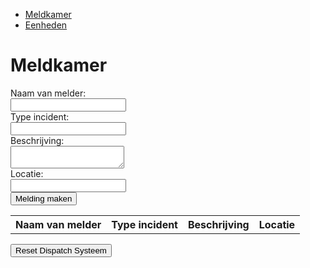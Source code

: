<!DOCTYPE html>
<html>
<head>
  <title>Meldkamer</title>
  <link rel="stylesheet" href="styles.css">
</head>
<body>
    <nav>
        <ul>
          <li><a href="dispatch.html">Meldkamer</a></li>
          <li><a href="dispatch2.html">Eenheden</a></li>
        </ul>
      </nav>
  <h1>Meldkamer</h1>
  
  <form id="dispatchForm">
    <label for="callerName">Naam van melder:</label><br>
    <input type="text" id="callerName" name="callerName" required><br>
    <label for="incidentType">Type incident:</label><br>
    <input type="text" id="incidentType" name="incidentType" required><br>
    <label for="description">Beschrijving:</label><br>
    <textarea id="description" name="description" required></textarea><br>
    <label for="location">Locatie:</label><br>
    <input type="text" id="location" name="location" required><br> <!-- Voeg een inputveld toe voor de locatie -->
    <input type="submit" value="Melding maken">
  </form>

  <table id="dispatchTable">
    <tr>
      <th>Naam van melder</th>
      <th>Type incident</th>
      <th>Beschrijving</th>
      <th>Locatie</th> <!-- Voeg een kolom toe voor de locatie -->
    </tr>
  </table>


  <button id="resetButton">Reset Dispatch Systeem</button>

  <script src="script.js"></script>
</body>
</html>